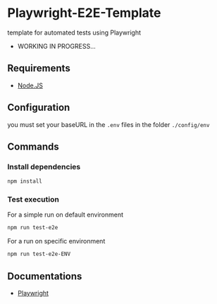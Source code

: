 # Playwright-E2E-Template

template for automated tests using Playwright

- WORKING IN PROGRESS...

## Requirements

- [Node.JS](https://nodejs.org)

## Configuration

you must set your baseURL in the `.env` files in the folder `./config/env`

## Commands

### Install dependencies

```sh
npm install
```

### Test execution

For a simple run on default environment

```sh
npm run test-e2e
```

For a run on specific environment

```sh
npm run test-e2e-ENV
```

## Documentations

- [Playwright](https://playwright.dev/docs/intro)
